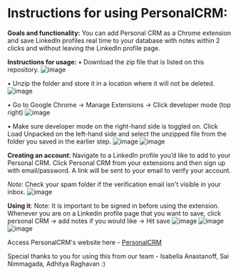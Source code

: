 <h1>Instructions for using PersonalCRM:</h1>

**Goals and functionality:** You can add Personal CRM as a Chrome extension and save LinkedIn profiles real time to your database with notes within 2 clicks and without leaving the LinkedIn profile page.

**Instructions for usage:**
•	Download the zip file that is listed on this repository. 
 ![image](https://github.com/user-attachments/assets/3d3c5edd-834e-418f-aa88-5a6c9fdfc96e)

•	Unzip the folder and store it in a location where it will not be deleted.
 ![image](https://github.com/user-attachments/assets/bc936c5c-9acc-4564-81df-5cb5f7cd4b6a)

•	Go to Google Chrome -> Manage Extensions -> Click developer mode (top right)
 ![image](https://github.com/user-attachments/assets/98219aaf-6d76-4f9d-a4ba-4ad3759922d0)

•	Make sure developer mode on the right-hand side is toggled on. Click Load Unpacked on the left-hand side and select the unzipped file from the folder you saved in the earlier step.
![image](https://github.com/user-attachments/assets/57e5bbf9-4b74-429c-8eb9-e27e789fdaf1)
![image](https://github.com/user-attachments/assets/531d5c73-2363-4cef-8503-9ed7e897859c)

**Creating an account**: Navigate to a LinkedIn profile you’d like to add to your Personal CRM. Click Personal CRM from your extensions and then sign up with email/password. A link will be sent to your email to verify your account.

_Note_: Check your spam folder if the verification email isn't visible in your inbox.
![image](https://github.com/user-attachments/assets/5a649822-014d-4a9f-ad50-6a34b5fabcb9)
 
**Using it**:
Note: It is important to be signed in before using the extension.
Whenever you are on a Linkedin profile page that you want to save, click personal CRM -> add notes if you would like -> Hit save
![image](https://github.com/user-attachments/assets/e2404e89-5980-403d-99ce-69b7bc57eeca)
![image](https://github.com/user-attachments/assets/05c74491-47f6-457e-89bd-b609fbfb0b13) 
![image](https://github.com/user-attachments/assets/4bb42065-9a4e-45cf-a0f0-6dc4d115d1e6)

Access PersonalCRM's website here - [PersonalCRM](https://personal-crm-seven.vercel.app/)

Special thanks to you for using this from our team - Isabella Anastanoff, Sai Nimmagada, Adhitya Raghavan :)

